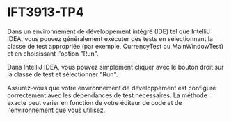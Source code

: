 # IFT3913-TP4


Dans un environnement de développement intégré (IDE) tel que IntelliJ IDEA, vous pouvez généralement exécuter des tests en sélectionnant 
la classe de test appropriée (par exemple, CurrencyTest ou MainWindowTest) et en choisissant l'option "Run".

Dans IntelliJ IDEA, vous pouvez simplement cliquer avec le bouton droit sur la classe de test et sélectionner "Run".

Assurez-vous que votre environnement de développement est configuré correctement avec les dépendances de test nécessaires. 
La méthode exacte peut varier en fonction de votre éditeur de code et de l'environnement que vous utilisez.
